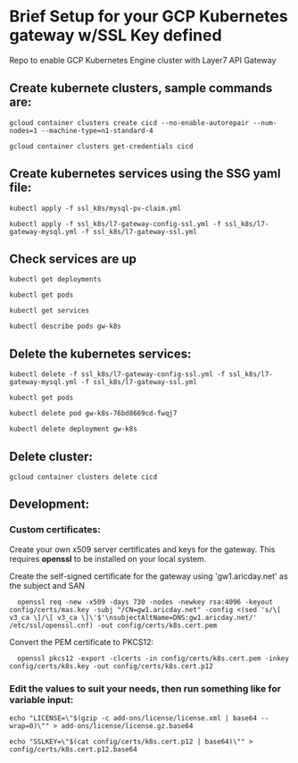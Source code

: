 # Brief Setup for your GCP Kubernetes gateway w/SSL Key defined
Repo to enable GCP Kubernetes Engine cluster with Layer7 API Gateway

## Create kubernete clusters, sample commands are:
` gcloud container clusters create cicd --no-enable-autorepair --num-nodes=1 --machine-type=n1-standard-4 `

` gcloud container clusters get-credentials cicd `

## Create kubernetes services using the SSG yaml file:
` kubectl apply -f ssl_k8s/mysql-pv-claim.yml `

` kubectl apply -f ssl_k8s/l7-gateway-config-ssl.yml -f ssl_k8s/l7-gateway-mysql.yml -f ssl_k8s/l7-gateway-ssl.yml `

## Check services are up
` kubectl get deployments `

` kubectl get pods `

` kubectl get services `

` kubectl describe pods gw-k8s `

## Delete the kubernetes services:
` kubectl delete -f ssl_k8s/l7-gateway-config-ssl.yml -f ssl_k8s/l7-gateway-mysql.yml -f ssl_k8s/l7-gateway-ssl.yml `

` kubectl get pods `

` kubectl delete pod gw-k8s-76bd8669cd-fwqj7  `

` kubectl delete deployment gw-k8s `

## Delete cluster:
` gcloud container clusters delete cicd `


## <a name="development"></a>Development:

### Custom certificates:

Create your own x509 server certificates and keys for the gateway. This requires **openssl** to be installed on your local system.

Create the self-signed certificate for the gateway using 'gw1.aricday.net' as the subject and SAN

 `   openssl req -new -x509 -days 730 -nodes -newkey rsa:4096 -keyout config/certs/mas.key -subj "/CN=gw1.aricday.net" -config <(sed 's/\[ v3_ca \]/\[ v3_ca \]\'$'\nsubjectAltName=DNS:gw1.aricday.net/' /etc/ssl/openssl.cnf) -out config/certs/k8s.cert.pem    `

Convert the PEM certificate to PKCS12:

  `   openssl pkcs12 -export -clcerts -in config/certs/k8s.cert.pem -inkey config/certs/k8s.key -out config/certs/k8s.cert.p12  `

### Edit the values to suit your needs, then run something like for variable input:
` echo "LICENSE=\"$(gzip -c add-ons/license/license.xml | base64 --wrap=0)\"" > add-ons/license/license.gz.base64 `

` echo "SSLKEY=\"$(cat config/certs/k8s.cert.p12 | base64)\"" > config/certs/k8s.cert.p12.base64 `
